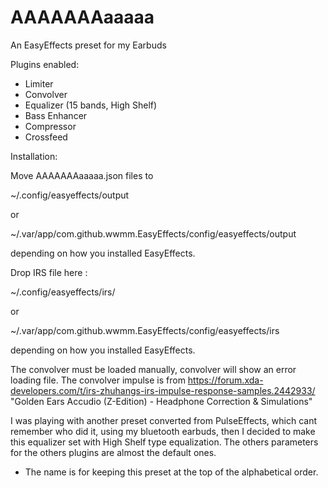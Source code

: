 # AAAAAAAaaaaa
An EasyEffects preset for my Earbuds

Plugins enabled:
- Limiter
- Convolver
- Equalizer (15 bands, High Shelf)
- Bass Enhancer
- Compressor
- Crossfeed

Installation:

Move AAAAAAAaaaaa.json files to

~/.config/easyeffects/output

or

~/.var/app/com.github.wwmm.EasyEffects/config/easyeffects/output

depending on how you installed EasyEffects.

Drop IRS file here :

~/.config/easyeffects/irs/

or

~/.var/app/com.github.wwmm.EasyEffects/config/easyeffects/irs

depending on how you installed EasyEffects.

The convolver must be loaded manually, convolver will show an error loading file.
The convolver impulse is from https://forum.xda-developers.com/t/irs-zhuhangs-irs-impulse-response-samples.2442933/ "Golden Ears Accudio (Z-Edition) - Headphone Correction & Simulations"

I was playing with another preset converted from PulseEffects, which cant remember who did it, using my bluetooth earbuds, then I decided to make this equalizer set with High Shelf type equalization. The others parameters for the others plugins are almost the default ones.   

* The name is for keeping this preset at the top of the alphabetical order.
